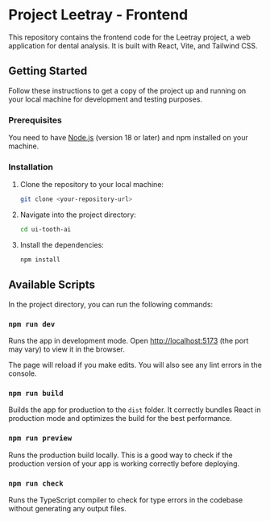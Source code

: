 # Project Leetray - Frontend

This repository contains the frontend code for the Leetray project, a web application for dental analysis. It is built with React, Vite, and Tailwind CSS.

## Getting Started

Follow these instructions to get a copy of the project up and running on your local machine for development and testing purposes.

### Prerequisites

You need to have [Node.js](https://nodejs.org/) (version 18 or later) and npm installed on your machine.

### Installation

1.  Clone the repository to your local machine:
    ```bash
    git clone <your-repository-url>
    ```
2.  Navigate into the project directory:
    ```bash
    cd ui-tooth-ai

    ```
3.  Install the dependencies:
    ```bash
    npm install
    ```

## Available Scripts

In the project directory, you can run the following commands:

### `npm run dev`

Runs the app in development mode.
Open [http://localhost:5173](http://localhost:5173) (the port may vary) to view it in the browser.

The page will reload if you make edits. You will also see any lint errors in the console.

### `npm run build`

Builds the app for production to the `dist` folder.
It correctly bundles React in production mode and optimizes the build for the best performance.

### `npm run preview`

Runs the production build locally. This is a good way to check if the production version of your app is working correctly before deploying.

### `npm run check`

Runs the TypeScript compiler to check for type errors in the codebase without generating any output files. 
